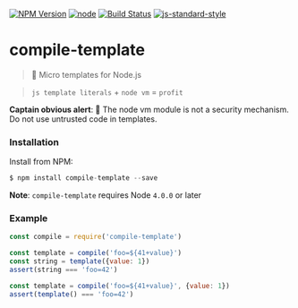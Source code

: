 [![NPM Version](https://img.shields.io/npm/v/compile-template.svg?style=flat-square)](https://www.npmjs.com/package/compile-template)
[![node](https://img.shields.io/node/v/compile-template.svg?style=flat-square)](https://www.npmjs.com/package/compile-template)
[![Build Status](https://img.shields.io/travis/dotcypress/compile-template.svg?branch=master&style=flat-square)](https://travis-ci.org/dotcypress/compile-template)
[![js-standard-style](https://img.shields.io/badge/code%20style-standard-brightgreen.svg?style=flat-square)](http://standardjs.com/)

# compile-template
> 📠 Micro templates for Node.js

> `js template literals` + `node vm` = `profit`

**Captain obvious alert**: 🚨 The node vm module is not a security mechanism. Do not use untrusted code in templates.

### Installation

Install from NPM:

```js
$ npm install compile-template --save
```

**Note**: `compile-template` requires Node `4.0.0` or later

### Example

```js
const compile = require('compile-template')

const template = compile('foo=${41+value}')
const string = template({value: 1})
assert(string === 'foo=42')

const template = compile('foo=${41+value}', {value: 1})
assert(template() === 'foo=42')
```
